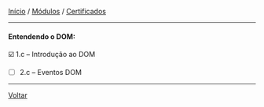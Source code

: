 [Início](https://github.com/Thalyalm/curso-javascript) / 
[Módulos](https://github.com/Thalyalm/curso-javascript/tree/master/modulos/readme.md) /
[Certificados](https://github.com/Thalyalm/curso-javascript/tree/master/certificados)

---

#### Entendendo o DOM:

:ballot_box_with_check: 1.c – Introdução ao DOM

- [ ] 2.c – Eventos DOM

---

[Voltar](/modulos/readme.md)